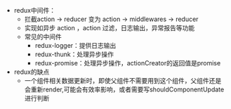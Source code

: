 * redux中间件：
	* 拦截action -> reducer 变为 action -> middlewares -> reducer 
	* 实现如异步 action ，action 过滤，日志输出，异常报告等功能
	* 常见的中间件
		* redux-logger：提供日志输出
		* redux-thunk：处理异步操作
		* redux-promise：处理异步操作，actionCreator的返回值是promise
* redux的缺点
	* 一个组件相关数据更新时，即使父组件不需要用到这个组件，父组件还是会重新render,可能会有效率影响，或者需要写shouldComponentUpdate进行判断